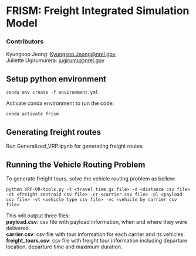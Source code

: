 # FRISM: Freight Integrated Simulation Model
### Contributors
Kyungsoo Jeong: <Kyungsoo.Jeong@nrel.gov>
<br>
Juliette Ugirumurera: <jugirumu@nrel.gov>
<br>

## Setup python environment
```linux
conda env create -f environment.yml
```
Activate conda environment to run the code:
```linux
conda activate frism
```

## Generating freight routes
Run Generalized_VRP.ipynb for generating freight routes

## Running the Vehicle Routing Problem
To generate freight tours, solve the vehicle routing problem as bellow:
<br>
```
python VRP-OR-tools.py -t <travel time gz file> -d <distance csv file> -ct <freight centroid csv file> -cr <carrier csv file> -pl <payload csv file> -vt <vehicle type csv file> -vc <vehicle by carrier csv file>
```

This will output three files:
<br>
**payload.csv**: csv file with payload information, when and where they were delivered.
<br>
**carrier.csv**: csv file with tour information for each carrier and its vehicles.
<br>
**freight_tours.csv**: csv file with freight tour information including departure location, departure time and maximum duration.
